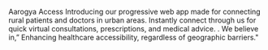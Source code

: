 Aarogya Access
Introducing our progressive web app made for connecting rural patients and doctors in urban areas. Instantly connect through us for quick virtual consultations, prescriptions, and medical advice. . We believe in,” Enhancing healthcare accessibility, regardless of geographic barriers."
